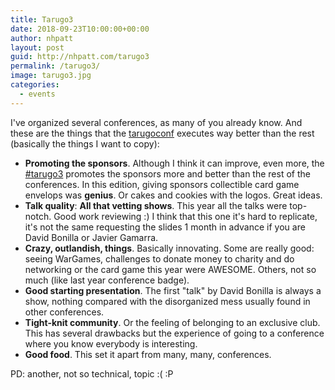 ```yaml
---
title: Tarugo3
date: 2018-09-23T10:00:00+00:00
author: nhpatt
layout: post
guid: http://nhpatt.com/tarugo3
permalink: /tarugo3/
image: tarugo3.jpg
categories:
  - events
---
```


I've organized several conferences, as many of you already know. And these are the things that the 
[tarugoconf](https://tarugoconf.com) executes way better than the rest (basically the things I want to copy):

* **Promoting the sponsors**. Although I think it can improve, even more, the [#tarugo3](https://twitter.com/hashtag/tarugo3) promotes the sponsors more and better
than the rest of the conferences. In this edition, giving sponsors collectible card game envelops was **genius**. Or cakes and cookies with the logos. Great ideas. 
* **Talk quality**: **All that vetting shows**. This year all the talks were top-notch. Good work reviewing :) I think that this one it's hard to replicate, it's not the same requesting the slides 1 month
in advance if you are David Bonilla or Javier Gamarra.
* **Crazy, outlandish, things**. Basically innovating. Some are really good: seeing WarGames, challenges to donate money to charity
and do networking or the card game this year were AWESOME. Others, not so much (like last year conference badge).
* **Good starting presentation**. The first "talk" by David Bonilla is always a show, nothing compared with the disorganized 
mess usually found in other conferences.
* **Tight-knit community**. Or the feeling of belonging to an exclusive club. This has several drawbacks but the experience
of going to a conference where you know everybody is interesting.
* **Good food**. This set it apart from many, many, conferences.

PD: another, not so technical, topic :( :P